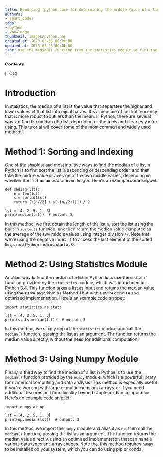 ```yaml
---
title: Rewording 'python code for determining the middle value of a list'
authors:
- smart_coder
tags:
- python
- knowledge
thumbnail: images/python.png
created_at: 2023-03-06 00:00:00
updated_at: 2023-03-06 00:00:00
tldr: Use the median() function from the statistics module to find the median of a list in Python.
---
```


**Contents**

[TOC]

# Introduction

In statistics, the median of a list is the value that separates the higher and lower values of that list into equal halves. It's a measure of central tendency that is more robust to outliers than the mean. In Python, there are several ways to find the median of a list, depending on the tools and libraries you're using. This tutorial will cover some of the most common and widely used methods.

# Method 1: Sorting and Indexing

One of the simplest and most intuitive ways to find the median of a list in Python is to first sort the list in ascending or descending order, and then take the middle value or average of the two middle values, depending on whether the list has an odd or even length. Here's an example code snippet:

```
def median(lst):
    n = len(lst)
    s = sorted(lst)
    return (s[n//2] + s[-(n//2+1)]) / 2

lst = [4, 2, 5, 1, 3]
print(median(lst))  # output: 3
```

In this method, we first obtain the length of the list `n`, sort the list using the built-in `sorted()` function, and then return the median value computed as the average of the two middle values using integer division `//`. Note that we're using the negative index `-1` to access the last element of the sorted list, since Python indices start at 0.

# Method 2: Using Statistics Module

Another way to find the median of a list in Python is to use the `median()` function provided by the `statistics` module, which was introduced in Python 3.4. This function takes a list as input and returns the median value, using the same algorithm as Method 1 but with a more concise and optimized implementation. Here's an example code snippet:

```
import statistics as stats

lst = [4, 2, 5, 1, 3]
print(stats.median(lst))  # output: 3
```

In this method, we simply import the `statistics` module and call the `median()` function, passing the list as an argument. The function returns the median value directly, without the need for additional computation.

# Method 3: Using Numpy Module

Finally, a third way to find the median of a list in Python is to use the `median()` function provided by the `numpy` module, which is a powerful library for numerical computing and data analysis. This method is especially useful if you're working with large or multidimensional arrays, or if you need additional features and functionality beyond simple median computation. Here's an example code snippet:

```
import numpy as np

lst = [4, 2, 5, 1, 3]
print(np.median(lst))  # output: 3
```

In this method, we import the `numpy` module and alias it as `np`, then call the `median()` function, passing the list as an argument. The function returns the median value directly, using an optimized implementation that can handle various data types and array shapes. Note that this method requires `numpy` to be installed on your system, which you can do using pip or conda.

